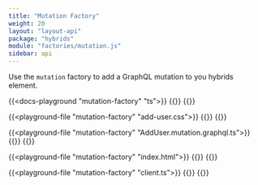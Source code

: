 ```yaml
---
title: "Mutation Factory"
weight: 20
layout: "layout-api"
package: "hybrids"
module: "factories/mutation.js"
sidebar: api
---
```


<!-- ----------------------------------------------------------------------------------------
     Welcome! This file includes automatically generated API documentation.
     To edit the docs that appear within, find the original source file under `packages/*`,
     corresponding to the package name and module in this YAML front-matter block.
     Thank you for your interest in Apollo Elements 😁
------------------------------------------------------------------------------------------ -->


Use the `mutation` factory to add a GraphQL mutation to you hybrids element.

{{<docs-playground "mutation-factory" "ts">}}
{{<include add-user.ts>}}
{{</docs-playground>}}

{{<playground-file "mutation-factory" "add-user.css">}}
{{<include add-user.css>}}
{{</playground-file>}}

{{<playground-file "mutation-factory" "AddUser.mutation.graphql.ts">}}
{{<include AddUser.mutation.graphql.ts>}}
{{</playground-file>}}

{{<playground-file "mutation-factory" "index.html">}}
{{<include index.html>}}
{{</playground-file>}}

{{<playground-file "mutation-factory" "client.ts">}}
{{<include client.ts>}}
{{</playground-file>}}
